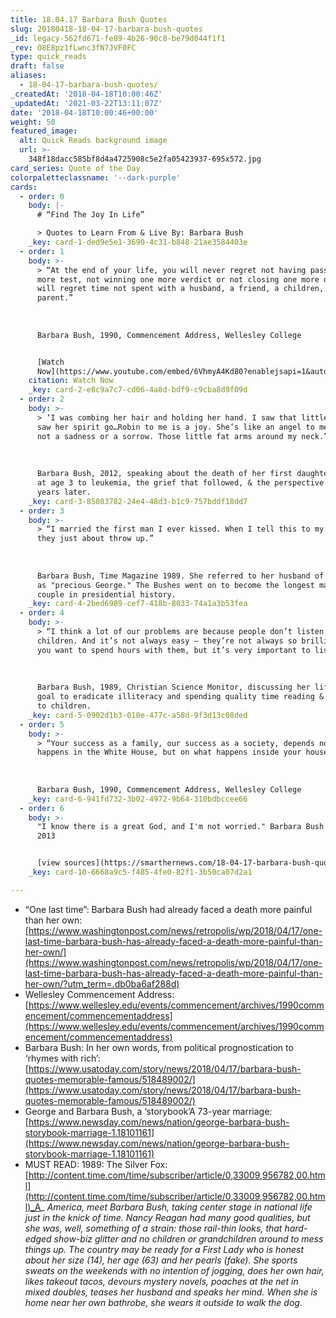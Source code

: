 ```yaml
---
title: 18.04.17 Barbara Bush Quotes
slug: 20180418-18-04-17-barbara-bush-quotes
_id: legacy-562fd671-fe89-4b26-90c8-be79d044f1f1
_rev: O8E8pz1fLwnc3fN7JVF0FC
type: quick_reads
draft: false
aliases:
  - 18-04-17-barbara-bush-quotes/
_createdAt: '2018-04-18T10:00:46Z'
_updatedAt: '2021-03-22T13:11:07Z'
date: '2018-04-18T10:00:46+00:00'
weight: 50
featured_image:
  alt: Quick Reads background image
  url: >-
    348f18dacc585bf8d4a4725908c5e2fa05423937-695x572.jpg
card_series: Quote of the Day
colorpaletteclassname: '--dark-purple'
cards:
  - order: 0
    body: |-
      # “Find The Joy In Life”

      > Quotes to Learn From & Live By: Barbara Bush
    _key: card-1-ded9e5e1-3690-4c31-b848-21ae3584403e
  - order: 1
    body: >-
      > “At the end of your life, you will never regret not having passed one
      more test, not winning one more verdict or not closing one more deal. You
      will regret time not spent with a husband, a friend, a children, or a
      parent.”  
        
        
        
      Barbara Bush, 1990, Commencement Address, Wellesley College


      [Watch
      Now](https://www.youtube.com/embed/6VhmyA4Kd80?enablejsapi=1&autoplay=1&rel=0)
    citation: Watch Now
    _key: card-2-e8c9a7c7-cd06-4a8d-bdf9-c9cba8d9f09d
  - order: 2
    body: >-
      > ‘I was combing her hair and holding her hand. I saw that little body, I
      saw her spirit go…Robin to me is a joy. She’s like an angel to me; she’s
      not a sadness or a sorrow. Those little fat arms around my neck.”  
        
        
        
      Barbara Bush, 2012, speaking about the death of her first daughter, Robin,
      at age 3 to leukemia, the grief that followed, & the perspective that came
      years later.
    _key: card-3-85083782-24e4-48d3-b1c9-757bddf18dd7
  - order: 3
    body: >-
      > “I married the first man I ever kissed. When I tell this to my children,
      they just about throw up.”  
        
        
        
      Barbara Bush, Time Magazine 1989. She referred to her husband of 73 years
      as "precious George." The Bushes went on to become the longest married
      couple in presidential history.
    _key: card-4-2bed6989-cef7-418b-8033-74a1a3b53fea
  - order: 4
    body: >-
      > “I think a lot of our problems are because people don’t listen to our
      children. And it’s not always easy – they’re not always so brilliant that
      you want to spend hours with them, but it’s very important to listen.”  
        
        
        
      Barbara Bush, 1989, Christian Science Monitor, discussing her lifelong
      goal to eradicate illiteracy and spending quality time reading & listening
      to children.
    _key: card-5-0902d1b3-010e-477c-a58d-9f3d13c08ded
  - order: 5
    body: >-
      > “Your success as a family, our success as a society, depends not on what
      happens in the White House, but on what happens inside your house.”  
        
        
        
      Barbara Bush, 1990, Commencement Address, Wellesley College
    _key: card-6-941fd732-3b02-4972-9b64-310bdbccee66
  - order: 6
    body: >-
      "I know there is a great God, and I'm not worried." Barbara Bush to C-SPAN
      2013


      [view sources](https://smarthernews.com/18-04-17-barbara-bush-quotes/)
    _key: card-10-6668a9c5-f485-4fe0-82f1-3b50ca07d2a1

---
```

* “One last time”: Barbara Bush had already faced a death more painful than her own: [https://www.washingtonpost.com/news/retropolis/wp/2018/04/17/one-last-time-barbara-bush-has-already-faced-a-death-more-painful-than-her-own/](https://www.washingtonpost.com/news/retropolis/wp/2018/04/17/one-last-time-barbara-bush-has-already-faced-a-death-more-painful-than-her-own/?utm_term=.db0ba6af288d)
* Wellesley Commencement Address: [https://www.wellesley.edu/events/commencement/archives/1990commencement/commencementaddress](https://www.wellesley.edu/events/commencement/archives/1990commencement/commencementaddress)
* Barbara Bush: In her own words, from political prognostication to ‘rhymes with rich’: [https://www.usatoday.com/story/news/2018/04/17/barbara-bush-quotes-memorable-famous/518489002/](https://www.usatoday.com/story/news/2018/04/17/barbara-bush-quotes-memorable-famous/518489002/)
* George and Barbara Bush, a ‘storybook’A 73-year marriage: [https://www.newsday.com/news/nation/george-barbara-bush-storybook-marriage-1.18101161](https://www.newsday.com/news/nation/george-barbara-bush-storybook-marriage-1.18101161)
* MUST READ: 1989: The Silver Fox: [http://content.time.com/time/subscriber/article/0,33009,956782,00.html](http://content.time.com/time/subscriber/article/0,33009,956782,00.html)_A_ _America, meet Barbara Bush, taking center stage in national life just in the knick of time. Nancy Reagan had many good qualities, but she was, well, something of a strain: those rail-thin looks, that hard-edged show-biz glitter and no children or grandchildren around to mess things up. The country may be ready for a First Lady who is honest about her size (14), her age (63) and her pearls (fake). She sports sweats on the weekends with no intention of jogging, does her own hair, likes takeout tacos, devours mystery novels, poaches at the net in mixed doubles, teases her husband and speaks her mind. When she is home near her own bathrobe, she wears it outside to walk the dog._